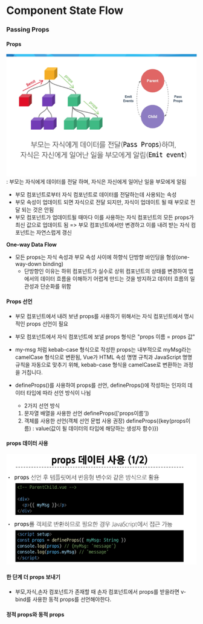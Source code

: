# Component State Flow

### Passing Props

#### Props
![alt text](image-5.png) : 부모는 자식에게 데이터를 전달 하며, 자식은 자신에게 일어난 일을 부모에게 알림
- 부모 컴포넌트로부터 자식 컴포넌트로 데이터를 전달하는데 사용되는 속성
- 부모 속성이 업데이트 되면 자식으로 전달 되지만, 자식이 업데이트 될 때 부모로 전달 되는 것은 안됨
- 부모 컴포넌트가 업데이트될 때마다 이를 사용하는 자식 컴포넌트의 모든 props가 최신 값으로 업데이트 됨
=> 부모 컴포넌트에서만 변경하고 이를 내려 받는 자식 컴포넌트는 자연스럽게 갱신

**One-way Data Flow**
- 모든 props는 자식 속성과 부모 속성 사이에 하향식 단방향 바인딩을 형성(one-way-down binding) 
  - 단방향인 이유는 하위 컴포넌트가 실수로 상위 컴포넌트의 상태를 변경하여 앱에서의 데이터 흐름을 이해하기 어렵게 만드는 것을 방지하고 데이터 흐름의 일관성과 단순화를 위함


#### Props 선언 
- 부모 컴포넌트에서 내려 보낸 props를 사용하기 위해서는 자식 컴포넌트에서 명시적인 props 선언이 필요
- 부모 컴포넌트에서 자식 컴포넌트에 보낼 props 형식은 
"props 이름 = props 값"
- my-msg 처럼 kebab-case 형식으로 작성한 props는 내부적으로 myMsg라는 camelCase 형식으로 변환됨, Vue가 HTML 속성 명명 규칙과 JavaScript 명명 규칙을 자동으로 맞추기 위해, kebab-case 형식을 camelCase로 변환하는 과정을 거칩니다.
- defineProps()를 사용하여 props를 선언, defineProps()에 작성하는 인자의 데이터 타입에 따라 선언 방식이 나뉨

  - 2가지 선언 방식
  1. 문자열 배열을 사용한 선언
     defineProps(['props이름'])
  2. 객체를 사용한 선언(객체 선언 문법 사용 권장)
     defineProps({key(props이름) : value(값이 될 데이터의 타입에 해당하는 생성자 함수)})
#### props 데이터 사용
![alt text](image-6.png)

#### 한 단계 더 props 보내기
- 부모,자식,손자 컴포넌트가 존재할 때 손자 컴포넌트에서 props를 받을라면 v-bind를 사용한 동적 props를 선언해야한다.



#### 정적 props와 동적 props

